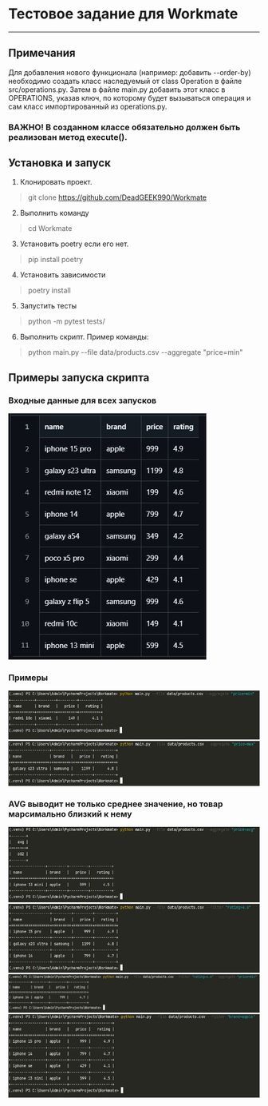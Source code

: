 # Тестовое задание для Workmate
___
## Примечания
Для добавления нового функционала (например: добавить --order-by)
необходимо создать класс наследуемый от class Operation в файле src/operations.py.
Затем в файле main.py добавить этот класс в OPERATIONS, указав ключ, по которому будет вызываться операция и сам класс импортированный из operations.py.
### ВАЖНО! В созданном классе обязательно должен быть реализован метод execute().
## Установка и запуск
1. Клонировать проект.
>git clone https://github.com/DeadGEEK990/Workmate 
2. Выполнить команду 
> cd Workmate
3. Установить poetry если его нет.
> pip install poetry 
4. Установить зависимости
> poetry install
5. Запустить тесты
> python -m pytest tests/
6. Выполнить скрипт. Пример команды:
> python main.py --file data/products.csv --aggregate "price=min"
## Примеры запуска скрипта
### Входные данные для всех запусков
![Входные данные для всех запуском](images/Входные%20данные.JPG) 
### Примеры
![Входные данные для всех запуском](images/Снимок.JPG)
![Пример запуска](images/Снимок1.JPG)
### AVG выводит не только среднее значение, но товар марсимально близкий к нему
![Пример запуска](images/Снимок2.JPG)
![Пример запуска](images/Снимок3.JPG)
![Пример запуска](images/Снимок4.JPG)
![Пример запуска](images/Снимок5.JPG)
